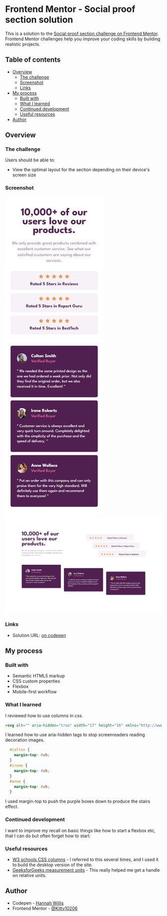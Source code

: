 # Frontend Mentor - Social proof section solution

This is a solution to the [Social proof section challenge on Frontend Mentor](https://www.frontendmentor.io/challenges/social-proof-section-6e0qTv_bA). Frontend Mentor challenges help you improve your coding skills by building realistic projects. 

## Table of contents

- [Overview](#overview)
  - [The challenge](#the-challenge)
  - [Screenshot](#screenshot)
  - [Links](#links)
- [My process](#my-process)
  - [Built with](#built-with)
  - [What I learned](#what-i-learned)
  - [Continued development](#continued-development)
  - [Useful resources](#useful-resources)
- [Author](#author)


## Overview

### The challenge

Users should be able to:

- View the optimal layout for the section depending on their device's screen size

### Screenshot

![Mobile version](https://github.com/Kitty10206/frontend-mentor/blob/Social-proof-section/Social%20proof%20section%20mobile.png?raw=true)
![Desktop version](https://github.com/Kitty10206/frontend-mentor/blob/Social-proof-section/Social%20proof%20section%20desktop.png?raw=true)

### Links

- Solution URL: [on codepen](https://codepen.io/HannahWillis/full/GRxXXJa)


## My process

### Built with

- Semantic HTML5 markup
- CSS custom properties
- Flexbox
- Mobile-first workflow


### What I learned

I reviewed how to use columns in css.

```html
<svg alt="" aria-hidden="true" width="17" height="16" xmlns="http://www.w3.org/2000/svg">...
```    
I learned how to use aria-hidden tags to stop screenreaders reading decoration images.
    
```css
  #colton {
    margin-top: 0vh;
  }
  #irene {
    margin-top: 4vh;
  }
  #anne {
    margin-top: 8vh;
  }
```
I used margin-top to push the purple boxes down to produce the stairs effect.


### Continued development
I want to improve my recall on basic things like how to start a flexbox etc, that I can do but often forget how to start.

### Useful resources

- [W3 schools CSS columns](https://www.w3schools.com/howto/howto_css_two_columns.asp) - I referred to this several times, and I used it to build the desktop version of the site.
- [GeeksforGeeks measurement units](https://www.geeksforgeeks.org/explain-all-the-measurement-units-in-css3/?ref=rp) - This really helped me get a handle on relative units.


## Author

- Codepen - [Hannah Willis](https://codepen.io/HannahWillis)
- Frontend Mentor - [@Kitty10206](https://www.frontendmentor.io/profile/Kitty10206)

